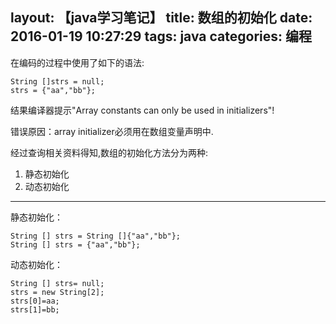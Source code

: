 layout: 【java学习笔记】
title: 数组的初始化
date: 2016-01-19 10:27:29
tags: java
categories: 编程
---

在编码的过程中使用了如下的语法:
```
String []strs = null;
strs = {"aa","bb"};
```
结果编译器提示"Array constants can only be used in initializers"!

错误原因：array initializer必须用在数组变量声明中.

经过查询相关资料得知,数组的初始化方法分为两种:
1. 静态初始化 
2. 动态初始化

---

静态初始化：
```
String [] strs = String []{"aa","bb"};
String [] strs = {"aa","bb"};
```
动态初始化：
```
String [] strs= null;
strs = new String[2];
strs[0]=aa;  
strs[1]=bb; 
```     
        

